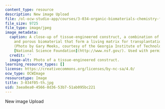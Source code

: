 ```yaml
---
content_type: resource
description: New image Upload
file: /ol-ocw-studio-app/courses/3-034-organic-biomaterials-chemistry-fall-2005/3aea8ea045668d3653b751ab095bc221_3-034f05-th.jpg
file_size: 9725
file_type: image/jpeg
image_metadata:
  caption: A close-up of tissue-engineered construct, a combination of living cells
    and porous biomaterial that form a living matrix for transplantation in an organism.
    (Photo by Gary Meeks, courtesy of the Georgia Institute of Technology and the
    [National Science Foundation](http://www.nsf.gov/). Used with permission.)
  credit: ''
  image-alt: Photo of a tissue-engineered construct.
learning_resource_types: []
license: https://creativecommons.org/licenses/by-nc-sa/4.0/
ocw_type: OCWImage
resourcetype: Image
title: 3-034f05-th.jpg
uid: 3aea8ea0-4566-8d36-53b7-51ab095bc221
---
```

New image Upload